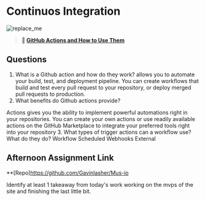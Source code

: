 # Continuos Integration

![replace_me](https://codeworks.blob.core.windows.net/public/assets/img/illustrations/placeholder.svg)

> **📖 [GitHub Actions and How to Use Them](https://codeworksacademy.com/fs-student-guide/resources/wk8-9/05-Github-Actions)**

## Questions

1. What is a Github action and how do they work?
allows you to automate your build, test, and deployment pipeline. You can create workflows that build and test every pull request to your repository, or deploy merged pull requests to production.
2. What benefits do Github actions provide?

Actions gives you the ability to implement powerful automations right in your repositories. You can create your own actions or use readily available actions on the GitHub Marketplace to integrate your preferred tools right into your repository
3. What types of trigger actions can a workflow use? What do they do?
Workflow
Scheduled
Webhooks
External
## Afternoon Assignment Link

**[Repo]https://github.com/Gavinlasher/Mus-io

Identify at least 1 takeaway from today's work
working on the mvps of the site and finishing the last little bit.